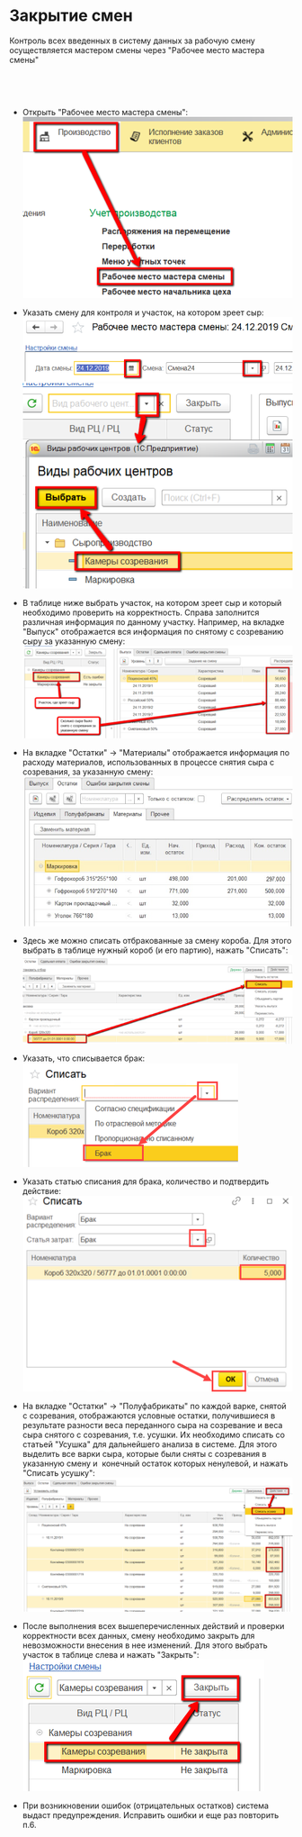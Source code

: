 # Закрытие смен


Контроль всех введенных в систему данных за рабочую смену осуществляется
мастером смены через "Рабочее место мастера смены"

 

 

-   Открыть "Рабочее место мастера смены":  
    ![](CloseWorkShift.assets/drex_zakrytie_smen_custom.png)
    
-   Указать смену для контроля и участок, на котором зреет сыр:  
    ![](CloseWorkShift.assets/drex_zakrytie_smen_custom_2.png)  
    ![](CloseWorkShift.assets/drex_zakrytie_smen_custom_3.png)

-   В таблице ниже выбрать участок, на котором зреет сыр и который
    необходимо проверить на корректность. Справа заполнится различная
    информация по данному участку. Например, на вкладке "Выпуск"
    отображается вся информация по снятому с созреванию сыру за
    указанную смену:  
    ![](CloseWorkShift.assets/drex_zakrytie_smen_custom_4.png)

-   На вкладке "Остатки" -\> "Материалы" отображается информация по
    расходу материалов, использованных в процессе снятия сыра с
    созревания, за указанную смену:  
    ![](CloseWorkShift.assets/drex_zakrytie_smen_custom_5.png)

-   Здесь же можно списать отбракованные за смену короба. Для этого
    выбрать в таблице нужный короб (и его партию), нажать "Списать":  
    ![](CloseWorkShift.assets/drex_zakrytie_smen_custom_6.png)

-   Указать, что списывается брак:  
    ![image-20200910095321605](CloseWorkShift.assets/image-20200910095321605.png)

-   Указать статью списания для брака, количество и подтвердить
    действие:  
    ![image-20200910095426562](CloseWorkShift.assets/image-20200910095426562.png)

-   На вкладке "Остатки" -\> "Полуфабрикаты" по каждой варке, снятой с
    созревания, отображаются условные остатки, получившиеся в результате
    разности веса переданного сыра на созревание и веса сыра снятого с
    созревания, т.е. усушки. Их необходимо списать со статьей "Усушка"
    для дальнейшего анализа в системе. Для этого выделить все варки
    сыра, которые были сняты с созревания в указанную смену и  конечный
    остаток которых ненулевой, и нажать "Списать усушку":  
    ![](CloseWorkShift.assets/drex_zakrytie_smen_custom_9.png)

-   После выполнения всех вышеперечисленных действий и проверки
    корректности всех данных, смену необходимо закрыть для невозможности
    внесения в нее изменений. Для этого выбрать участок в таблице слева
    и нажать "Закрыть":  
    ![](CloseWorkShift.assets/drex_zakrytie_smen_custom_10.png)

-   При возникновении ошибок (отрицательных остатков) система выдаст
    предупреждения. Исправить ошибки и еще раз повторить п.6.
    

